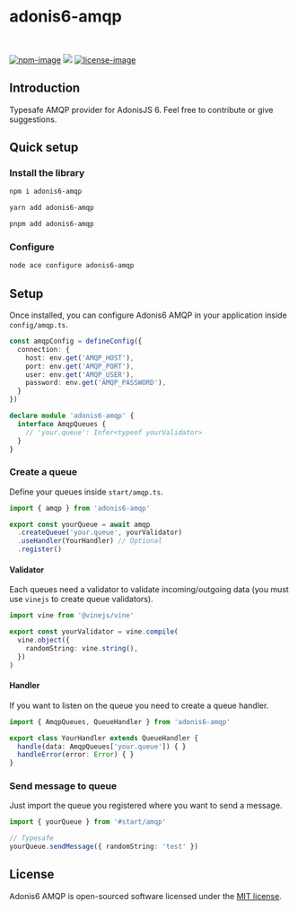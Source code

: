 # adonis6-amqp

<br />

[![npm-image]][npm-url] ![][typescript-image] [![license-image]][license-url]

## Introduction

Typesafe AMQP provider for AdonisJS 6. Feel free to contribute or give suggestions.

## Quick setup

### Install the library
```sh
npm i adonis6-amqp
```
```sh
yarn add adonis6-amqp
```
```sh
pnpm add adonis6-amqp
```

### Configure
```sh
node ace configure adonis6-amqp
```

## Setup

Once installed, you can configure Adonis6 AMQP in your application inside `config/amqp.ts`.

```typescript
const amqpConfig = defineConfig({
  connection: {
    host: env.get('AMQP_HOST'),
    port: env.get('AMQP_PORT'),
    user: env.get('AMQP_USER'),
    password: env.get('AMQP_PASSWORD'),
  }
})

declare module 'adonis6-amqp' {
  interface AmqpQueues {
    // 'your.queue': Infer<typeof yourValidator>
  }
}
```

### Create a queue

Define your queues inside `start/amqp.ts`.

```typescript
import { amqp } from 'adonis6-amqp'

export const yourQueue = await amqp
  .createQueue('your.queue', yourValidator)
  .useHandler(YourHandler) // Optional
  .register()
```

#### Validator

Each queues need a validator to validate incoming/outgoing data (you must use `vinejs` to create queue validators).

```typescript
import vine from '@vinejs/vine'

export const yourValidator = vine.compile(
  vine.object({
    randomString: vine.string(),
  })
)
```

#### Handler

If you want to listen on the queue you need to create a queue handler.

```typescript
import { AmqpQueues, QueueHandler } from 'adonis6-amqp'

export class YourHandler extends QueueHandler {
  handle(data: AmqpQueues['your.queue']) { }
  handleError(error: Error) { }
}
```

### Send message to queue

Just import the queue you registered where you want to send a message.

```typescript
import { yourQueue } from '#start/amqp'

// Typesafe
yourQueue.sendMessage({ randomString: 'test' })
```

## License

Adonis6 AMQP is open-sourced software licensed under the [MIT license](LICENSE.md).

[npm-image]: https://img.shields.io/npm/v/adonis6-amqp/latest.svg?style=for-the-badge&logo=npm
[npm-url]: https://www.npmjs.com/package/adonis6-amqp/v/latest "npm"
[typescript-image]: https://img.shields.io/badge/Typescript-294E80.svg?style=for-the-badge&logo=typescript
[license-url]: LICENSE.md
[license-image]: https://img.shields.io/github/license/tom-brulin/adonis6-amqp?style=for-the-badge
